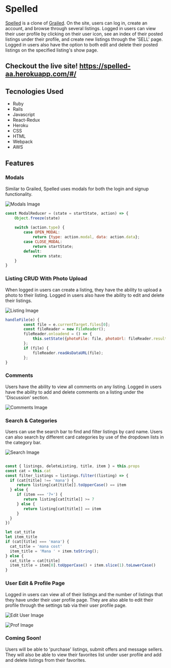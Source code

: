 # Spelled

[Spelled](https://spelled-aa.herokuapp.com/#/) is a clone of [Grailed](https://www.grailed.com/). On the site, users can log in, create an account, and browse through several listings. Logged in users can view their user profile by clicking on their user icon, see an index of their posted listings under their profile, and create new listings through the 'SELL' page. Logged in users also have the option to both edit and delete their posted listings on the specified listing's show page. 

## Checkout the live site! https://spelled-aa.herokuapp.com/#/

## Tecnologies Used
* Ruby
* Rails
* Javascript
* React-Redux
* Heroku
* CSS
* HTML
* Webpack
* AWS

## Features

### Modals

Similar to Grailed, Spelled uses modals for both the login and signup functionality. 

![Modals Image](./Readme-images/modal.png)

```js
const ModalReducer = (state = startState, action) => {
    Object.freeze(state)
    
    switch (action.type) {
        case OPEN_MODAL:
            return {type: action.modal, data: action.data};
        case CLOSE_MODAL:
            return startState;
        default:
            return state;
    }
}
```

### Listing CRUD With Photo Upload

When logged in users can create a listing, they have the ability to upload a photo to their listing. Logged in users also have the ability to edit and delete their listings.

![Listing Image](./Readme-images/edit_list.png)

```js
handleFile(e) {
        const file = e.currentTarget.files[0];
        const fileReader = new FileReader();
        fileReader.onloadend = () => {
            this.setState({photoFile: file, photoUrl: fileReader.result})
        };
        if (file) {
            fileReader.readAsDataURL(file);
        };
}
```
### Comments

Users have the ability to view all comments on any listing. Logged in users have the ability to add and delete comments on a listing under the 'Discussion' section.

![Comments Image](./Readme-images/comments.png)

### Search & Categories

Users can use the search bar to find and filter listings by card name. Users can also search by different card categories by use of the dropdown lists in the category bar.

![Search Image](./Readme-images/search.png)

```js

const { listings, deleteListing, title, item } = this.props
const cat = this.cat
const filter_listings = listings.filter((listing) => {
  if (cat[title] !== 'mana') {
     return listing[cat[title]].toUpperCase() == item
  } else {
     if (item === '7+') {
        return listing[cat[title]] >= 7
     } else {
        return listing[cat[title]] == item
     }
  }
})

let cat_title
let item_title
if (cat[title] === 'mana') {
  cat_title = 'mana cost'
  item_title = 'Mana ' + item.toString();
} else {
  cat_title = cat[title]
  item_title = item[0].toUpperCase() + item.slice(1).toLowerCase()
}
```
### User Edit & Profile Page

Logged in users can view all of their listings and the number of listings that they have under their user profile page. They are also able to edit their profile through the settings tab via their user profile page.

![Edit User Image](./Readme-images/edit_user.png)

![Prof Image](./Readme-images/user_prof.png)

### Coming Soon!

Users will be able to 'purchase' listings, submit offers and message sellers. They will also be able to view their favorites list under user profile and add and delete listings from their favorites.
